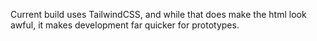 Current build uses TailwindCSS, and while that does make the html look awful, it makes development far quicker for prototypes.
